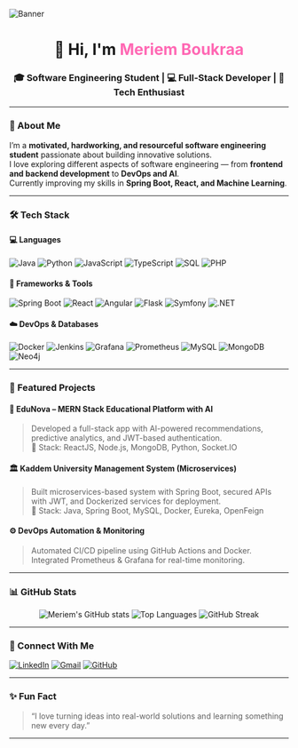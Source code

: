 <!-- Banner -->
![Banner](https://github.com/meryemboukraa/meryemboukraa/blob/main/banner.png)

<h1 align="center">👋 Hi, I'm <span style="color:#ff69b4;">Meriem Boukraa</span></h1>
<h3 align="center">🎓 Software Engineering Student | 💻 Full-Stack Developer | 🌸 Tech Enthusiast</h3>

---

### 💫 About Me  
I’m a **motivated, hardworking, and resourceful software engineering student** passionate about building innovative solutions.  
I love exploring different aspects of software engineering — from **frontend and backend development** to **DevOps and AI**.  
Currently improving my skills in **Spring Boot, React, and Machine Learning**.  

---

### 🛠️ Tech Stack  

#### 💻 Languages  
![Java](https://img.shields.io/badge/Java-orange?style=for-the-badge&logo=openjdk&logoColor=white)
![Python](https://img.shields.io/badge/Python-3776AB?style=for-the-badge&logo=python&logoColor=white)
![JavaScript](https://img.shields.io/badge/JavaScript-F7DF1E?style=for-the-badge&logo=javascript&logoColor=black)
![TypeScript](https://img.shields.io/badge/TypeScript-007ACC?style=for-the-badge&logo=typescript&logoColor=white)
![SQL](https://img.shields.io/badge/SQL-336791?style=for-the-badge&logo=postgresql&logoColor=white)
![PHP](https://img.shields.io/badge/PHP-777BB4?style=for-the-badge&logo=php&logoColor=white)

#### 🧩 Frameworks & Tools  
![Spring Boot](https://img.shields.io/badge/Spring%20Boot-6DB33F?style=for-the-badge&logo=springboot&logoColor=white)
![React](https://img.shields.io/badge/React-61DAFB?style=for-the-badge&logo=react&logoColor=black)
![Angular](https://img.shields.io/badge/Angular-DD0031?style=for-the-badge&logo=angular&logoColor=white)
![Flask](https://img.shields.io/badge/Flask-000000?style=for-the-badge&logo=flask&logoColor=white)
![Symfony](https://img.shields.io/badge/Symfony-000000?style=for-the-badge&logo=symfony&logoColor=white)
![.NET](https://img.shields.io/badge/.NET-512BD4?style=for-the-badge&logo=dotnet&logoColor=white)

#### ☁️ DevOps & Databases  
![Docker](https://img.shields.io/badge/Docker-2496ED?style=for-the-badge&logo=docker&logoColor=white)
![Jenkins](https://img.shields.io/badge/Jenkins-D24939?style=for-the-badge&logo=jenkins&logoColor=white)
![Grafana](https://img.shields.io/badge/Grafana-F46800?style=for-the-badge&logo=grafana&logoColor=white)
![Prometheus](https://img.shields.io/badge/Prometheus-E6522C?style=for-the-badge&logo=prometheus&logoColor=white)
![MySQL](https://img.shields.io/badge/MySQL-005C84?style=for-the-badge&logo=mysql&logoColor=white)
![MongoDB](https://img.shields.io/badge/MongoDB-4EA94B?style=for-the-badge&logo=mongodb&logoColor=white)
![Neo4j](https://img.shields.io/badge/Neo4j-018BFF?style=for-the-badge&logo=neo4j&logoColor=white)

---

### 🚀 Featured Projects  

#### 🧠 EduNova – MERN Stack Educational Platform with AI  
> Developed a full-stack app with AI-powered recommendations, predictive analytics, and JWT-based authentication.  
> 🧩 Stack: ReactJS, Node.js, MongoDB, Python, Socket.IO  

#### 🏛 Kaddem University Management System (Microservices)  
> Built microservices-based system with Spring Boot, secured APIs with JWT, and Dockerized services for deployment.  
> 🧩 Stack: Java, Spring Boot, MySQL, Docker, Eureka, OpenFeign  

#### ⚙️ DevOps Automation & Monitoring  
> Automated CI/CD pipeline using GitHub Actions and Docker. Integrated Prometheus & Grafana for real-time monitoring.  

---

### 📊 GitHub Stats  

<div align="center">

![Meriem's GitHub stats](https://github-readme-stats.vercel.app/api?username=MeriemBoukraa&show_icons=true&theme=radical)
![Top Languages](https://github-readme-stats.vercel.app/api/top-langs/?username=MeriemBoukraa&layout=compact&theme=rose_pine)
![GitHub Streak](https://github-readme-streak-stats.herokuapp.com/?user=MeriemBoukraa&theme=rose_pine)

</div>

---

### 🌸 Connect With Me  

[![LinkedIn](https://img.shields.io/badge/LinkedIn-Meriem%20Boukraa-blue?style=for-the-badge&logo=linkedin&logoColor=white)]([https://www.linkedin.com/in/meriemboukraa/](https://www.linkedin.com/in/meriem-boukraa-30a3aa222/))
[![Gmail](https://img.shields.io/badge/Gmail-meryem.boukraa@esprit.tn-red?style=for-the-badge&logo=gmail&logoColor=white)](mailto:meryem.boukraa@esprit.tn)
[![GitHub](https://img.shields.io/badge/GitHub-meryemboukraa-black?style=for-the-badge&logo=github&logoColor=white)]([https://github.com/meryemboukraa](https://github.com/MeriemBoukraa))

---

### ✨ Fun Fact  
> “I love turning ideas into real-world solutions and learning something new every day.”

---
